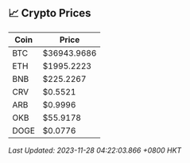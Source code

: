 ## 📈 Crypto Prices

| Coin | Price |
| ---- | ----- |
| BTC | $36943.9686 |
| ETH | $1995.2223 |
| BNB | $225.2267 |
| CRV | $0.5521 |
| ARB | $0.9996 |
| OKB | $55.9178 |
| DOGE | $0.0776 |

_Last Updated: 2023-11-28 04:22:03.866 +0800 HKT_